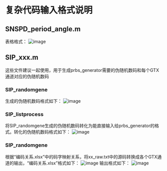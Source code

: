 # 复杂代码输入格式说明
## SNSPD_period_angle.m
表格格式：
![image](https://github.com/user-attachments/assets/208e22f9-c292-49eb-9bd1-f99b29b0a7ef)
## SIP_xxx.m
这些文件建议一起使用，用于生成prbs_generator需要的伪随机数码和每个GTX通道对应的伪随机数码
### SIP_randomgene
生成的伪随机数码格式如下：
![image](https://github.com/user-attachments/assets/303a702a-d8c5-4793-8767-98f9984a42e1)
### SIP_listprocess
将SIP_randomgene生成的伪随机数码转化为能直接输入给prbs_generator的格式。转化的伪随机数码格式如下：
![image](https://github.com/user-attachments/assets/a5409d3d-b79b-4046-9f27-e117fc7beb53)
### SIP_randomgene
根据“编码关系.xlsx”中的码字映射关系，将xx_raw.txt中的源码转换成各个GTX通道的输出，“编码关系.xlsx”格式如下：
![image](https://github.com/user-attachments/assets/38bfde6d-6d3f-43f4-bed5-fb7b7fd28fe2)
输出格式如下：
![image](https://github.com/user-attachments/assets/c791ec6b-51db-48de-943f-8977f116ea69)


